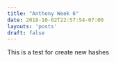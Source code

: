 ```yaml
---
title: "Anthony Week 6"
date: 2018-10-02T22:57:54-07:00
layouts: 'posts'
draft: false
---
```

This is a test for create new hashes
